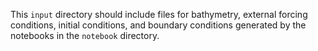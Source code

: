 This `input` directory should include files for bathymetry, external forcing conditions, initial conditions, and boundary conditions generated by the notebooks in the `notebook` directory.